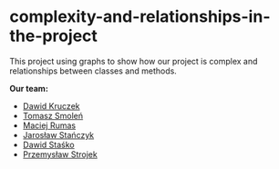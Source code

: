 # complexity-and-relationships-in-the-project
This project using graphs to show how our project is complex and relationships between classes and methods.

**Our team:**

- [Dawid Kruczek](https://github.com/dawidkruczek)
- [Tomasz Smoleń](https://github.com/smolentomasz)
- [Maciej Rumas](https://github.com/MaciejRumas)
- [Jarosław Stańczyk](https://github.com/KuroiAkuma98)
- [Dawid Staśko](https://github.com/DawidStasko)
- [Przemysław Strojek](https://github.com/Przemyslaw98)
